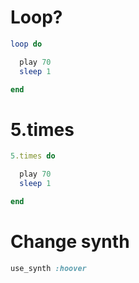 # Loop?
```ruby
loop do

  play 70
  sleep 1

end
```

# 5.times

```ruby
5.times do

  play 70
  sleep 1

end
```

# Change synth

```ruby
use_synth :hoover
```
